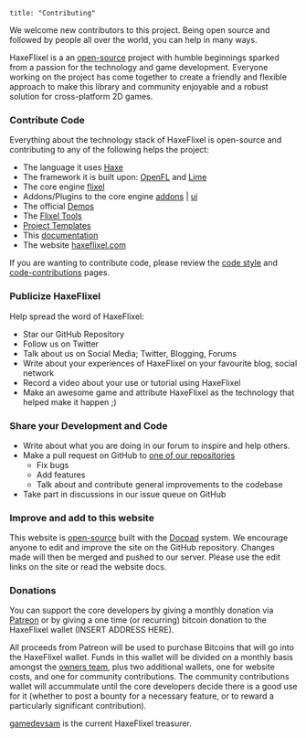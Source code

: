 ```
title: "Contributing"
```

We welcome new contributors to this project.
Being open source and followed by people all over the world, you can help in many ways.

HaxeFlixel is a an [open-source](http://en.wikipedia.org/wiki/Open-source_software) project with humble beginnings sparked from a passion for the technology and game development. Everyone working on the project has come together to create a friendly and flexible approach to make this library and community enjoyable and a robust solution for cross-platform 2D games.

### Contribute Code

Everything about the technology stack of HaxeFlixel is open-source and contributing to any of the following helps the project:
- The language it uses [Haxe](https://github.com/Haxefoundation/haxe)
- The framework it is built upon: [OpenFL](https://github.com/openfl/openfl) and [Lime](https://github.com/openfl/lime)
- The core engine [flixel](https://github.com/HaxeFlixel/flixel)
- Addons/Plugins to the core engine [addons](https://github.com/HaxeFlixel/flixel-addons) | [ui](https://github.com/HaxeFlixel/flixel-ui)
- The official [Demos](https://github.com/HaxeFlixel/flixel-demos)
- The [Flixel Tools](https://github.com/HaxeFlixel/flixel-tools)
- [Project Templates](https://github.com/HaxeFlixel/flixel-templates)
- This [documentation](https://github.com/HaxeFlixel/flixel-docs)
- The website [haxeflixel.com](https://github.com/HaxeFlixel/haxeflixel.com)

If you are wanting to contribute code, please review the [code style](http://haxeflixel.com/documentation/code-style) and [code-contributions](http://haxeflixel.com/documentation/code-contributions) pages.


### Publicize HaxeFlixel

Help spread the word of HaxeFlixel:

- Star our GitHub Repository
- Follow us on Twitter
- Talk about us on Social Media; Twitter, Blogging, Forums
- Write about your experiences of HaxeFlixel on your favourite blog, social network
- Record a video about your use or tutorial using HaxeFlixel
- Make an awesome game and attribute HaxeFlixel as the technology that helped make it happen ;)

### Share your Development and Code

- Write about what you are doing in our forum to inspire and help others.
- Make a pull request on GitHub to [one of our repositories](http://www.github.com/haxeflixel)
	- Fix bugs
	- Add features
	- Talk about and contribute general improvements to the codebase
- Take part in discussions in our issue queue on GitHub

### Improve and add to this website

This website is [open-source](http://en.wikipedia.org/wiki/Open-source_software) built with the [Docpad](https://github.com/bevry/docpad) system. We encourage anyone to edit and improve the site on the GitHub repository. Changes made will then be merged and pushed to our server. Please use the edit links on the site or read the website docs.

### Donations

You can support the core developers by giving a monthly donation via [Patreon](http://www.patreon.com/haxeflixel) or by giving a one time (or recurring) bitcoin donation to the HaxeFlixel wallet (INSERT ADDRESS HERE).

All proceeds from Patreon will be used to purchase Bitcoins that will go into the HaxeFlixel wallet. Funds in this wallet will be divided on a monthly basis amongst the [owners team](https://github.com/orgs/HaxeFlixel/teams/owners), plus two additional wallets, one for website costs, and one for community contributions. The community contributions wallet will accummulate until the core developers decide there is a good use for it (whether to post a bounty for a necessary feature, or to reward a particularly significant contribution).

[gamedevsam](https://github.com/gamedevsam) is the current HaxeFlixel treasurer.
